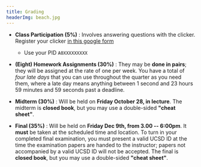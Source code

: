 ```yaml
---
title: Grading
headerImg: beach.jpg
---
```


- **Class Participation (5%)** :
  Involves answering questions with the clicker.
  Register your clicker [in this google form](https://goo.gl/forms/0O2zwkV8b1BWOBsu2)
  - Use your PID `A0XXXXXXXXX`

- **(Eight) Homework Assignments (30%)** :
  They may be **done in pairs**; they will be assigned at 
  the rate of one per week. You have a total of *four late days*
  that you can use throughout the quarter as you need them,
  where a late day means anything between 1 second and 23
  hours 59 minutes and 59 seconds past a deadline.

- **Midterm (30%)** :
  Will be held on **Friday October 28, in lecture**.
  The midterm is **closed book**, but you may use a
  double-sided **"cheat sheet"**.

- **Final (35%)** :
  Will be held on **Friday Dec 9th, from 3.00 -- 6:00pm**.
  It **must** be taken at the scheduled time and location.
  To turn in your completed final examination, you must
  present a valid UCSD ID at the time the examination
  papers are handed to the instructor; papers not
  accompanied by a valid UCSD ID will not be accepted.
  The final is **closed book**, but you may use a
  double-sided **"cheat sheet"**.
